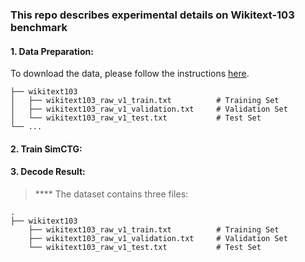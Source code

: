 ### This repo describes experimental details on Wikitext-103 benchmark
#### 1. Data Preparation:
To download the data, please follow the instructions [here](https://github.com/yxuansu/SimCTG/tree/main/data).


    ├── wikitext103                    
    │   ├── wikitext103_raw_v1_train.txt          # Training Set
    │   ├── wikitext103_raw_v1_validation.txt     # Validation Set
    │   └── wikitext103_raw_v1_test.txt           # Test Set
    └── ...

#### 2. Train SimCTG:

#### 3. Decode Result:

> **** The dataset contains three files:

    .
    ├── wikitext103                       
        ├── wikitext103_raw_v1_train.txt          # Training Set
        ├── wikitext103_raw_v1_validation.txt     # Validation Set
        └── wikitext103_raw_v1_test.txt           # Test Set
